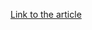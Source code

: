 [Link to the article](https://russianpanda.com/2024/03/16/The-GlorySprout-Stealer-or-a-Failed-Clone-of-Taurus-Stealer/)
